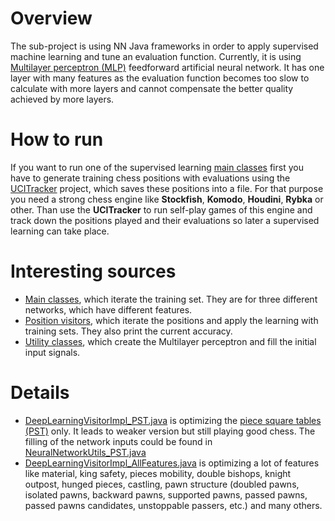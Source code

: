# Overview

The sub-project is using NN Java frameworks in order to apply supervised machine learning and tune an evaluation function.
Currently, it is using <a href="https://en.wikipedia.org/wiki/Multilayer_perceptron">Multilayer perceptron (MLP)</a> feedforward artificial neural network. It has one layer with many features as the evaluation function becomes too slow to calculate with more layers and cannot compensate the better quality achieved by more layers.  

# How to run

If you want to run one of the supervised learning <a href="https://github.com/bagaturchess/Bagatur/tree/master/NNExperiments/src/bagaturchess/deeplearning/run">main classes</a> first you have to generate training chess positions with evaluations using the <a href="https://github.com/bagaturchess/Bagatur/tree/master/UCITracker">UCITracker</a> project, which saves these positions into a file.
For that purpose you need a strong chess engine like **Stockfish**, **Komodo**, **Houdini**, **Rybka** or other. Than use the **UCITracker** to run self-play games of this engine and track down the positions played and their evaluations so later a supervised learning can take place.

# Interesting sources
- <a href="https://github.com/bagaturchess/Bagatur/tree/master/NNExperiments/src/bagaturchess/deeplearning/run">Main classes</a>, which iterate the training set. They are for three different networks, which have different features.
- <a href="https://github.com/bagaturchess/Bagatur/tree/master/NNExperiments/src/bagaturchess/deeplearning/impl/visitors">Position visitors</a>, which iterate the positions and apply the learning with training sets. They also print the current accuracy.
- <a href="https://github.com/bagaturchess/Bagatur/tree/master/NNExperiments/src/bagaturchess/deeplearning/api">Utility classes</a>, which create the Multilayer perceptron and fill the initial input signals.

# Details

- <a href="https://github.com/bagaturchess/Bagatur/blob/master/NNExperiments/src/bagaturchess/deeplearning/impl/visitors/DeepLearningVisitorImpl_PST.java">DeepLearningVisitorImpl_PST.java</a> is optimizing the <a href="https://www.chessprogramming.org/Piece-Square_Tables">piece square tables (PST)</a> only. It leads to weaker version but still playing good chess. The filling of the network inputs could be found in <a href="https://github.com/bagaturchess/Bagatur/blob/master/NNExperiments/src/bagaturchess/deeplearning/api/NeuralNetworkUtils_PST.java">NeuralNetworkUtils_PST.java</a>
- <a href="https://github.com/bagaturchess/Bagatur/blob/master/NNExperiments/src/bagaturchess/deeplearning/impl/visitors/DeepLearningVisitorImpl_AllFeatures.java">DeepLearningVisitorImpl_AllFeatures.java</a> is optimizing a lot of features like material, king safety, pieces mobility, double bishops, knight outpost, hunged pieces, castling, pawn structure (doubled pawns, isolated pawns, backward pawns, supported pawns, passed pawns, passed pawns candidates, unstoppable passers, etc.) and many others.

